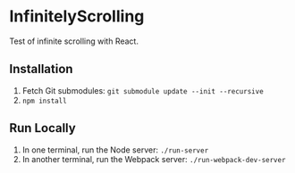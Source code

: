 # InfinitelyScrolling
Test of infinite scrolling with React.

## Installation
1. Fetch Git submodules: `git submodule update --init --recursive`
2. `npm install`

## Run Locally
1. In one terminal, run the Node server: `./run-server`
2. In another terminal, run the Webpack server: `./run-webpack-dev-server`

